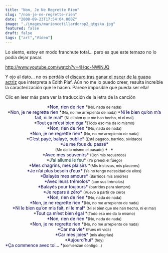 ```yaml
---
title: "Non, Je Ne Regrette Rien"
slug: "/non-je-ne-regrette-rien"
date: "2008-09-23T17:54:04.000Z"
image: "./images/marioncotillardcrop2_qtgska.jpg"
featured: false
draft: false
tags: ["art","Vídeo"]
---
```


Lo siento, estoy en modo franchute total… pero es que este temazo no lo podía dejar pasar.

http://www.youtube.com/watch?v=4Hqc-NWlNJQ

Y ojo al dato… no os perdáis el [discuro tras ganar el oscar de la guapa actriz](http://www.youtube.com/watch?v=OSvlSRBAd7s&feature=related) que interpreta a Edith Piaf. Aún no me lo puedo creer, resulta increíble la caracterización que le hacen. Parece imposible que pueda ser ella!

Clic en leer más para ver la traducción de la letra de la canción

<div style="text-align: center;">*<span style="color: #000066;">Non, rien de rien  
</span>*<span style="font-size: 85%;">(No, nada de nada)</span></div><div style="text-align: center;">*<span style="color: #000066;">Non, je ne regrette rien  
</span>*<span style="font-size: 85%;">(No, no me arrepiento de nada)  
</span>*<span style="color: #000066;">Ni le bien qu’on m’a fait, ni le mal</span>*  
<span style="font-size: 85%;">(Ni el bien que me han hecho, ni el mal)</span></div><div style="text-align: center;">*<span style="color: #000066;">Tout ça m’est bien éga</span>  
*<span style="font-size: 85%;">(Todo eso me da lo mismo)  
</span></div><div style="text-align: center;">*<span style="color: #000066;">Non, rien de rien  
</span>*<span style="font-size: 85%;">(No, nada de nada)</span></div><div style="text-align: center;"><span style="color: #000066;">*Non, je ne regrette rien*</span>  
<span style="font-size: 85%;">(No, no me arrepiento de nada)</span></div><div style="text-align: center;">*<span style="color: #000066;">C’est payé, balayé, oublié</span>*  
<span style="font-size: 85%;">(Está pagado, barrido, olvidado)</span></div><div style="text-align: center;"><span style="color: #000066;">*Je me fous du passé*</span></div><div style="text-align: center;"><span style="font-size: 85%;">(Me da lo mismo el pasado)  
</span>*<span style="color: #ffffff;">2</span>*</div><div style="text-align: center;">*<span style="color: #000066;">Avec mes souvenirs</span>*  
<span style="font-size: 85%;">(Con mis recuerdos)</span></div><div style="text-align: center;">*<span style="color: #003333;">J’ai allumé le feu</span>*  
<span style="font-size: 85%;">(Yo prendí el fuego)</span></div><div style="text-align: center;"></div><div style="text-align: center;">*<span style="color: #000066;">Mes chagrins, mes plaisirs  
</span>*<span style="font-size: 85%;">(Mis tristezas, mis placeres)</span></div><div style="text-align: center;"><span style="color: #000066;">*Je n’ai plus besoin d’eux*</span>  
<span style="font-size: 85%;">(Ya no tengo necesidad de ellos)</span></div><div style="text-align: center;"><span style="color: #000066;">*Balayés mes amours*</span>  
<span style="font-size: 85%;">(Barridos mis amores)</span></div><div style="text-align: center;"><span style="color: #000066;">*Avec leurs trémolos*</span>  
<span style="font-size: 85%;">(con sus trémolos)</span></div><div style="text-align: center;"><span style="color: #000066;">*Balayés pour toujours*</span>  
<span style="font-size: 85%;">(barridos para siempre)</span></div><div style="text-align: center;"><span style="color: #000066;">*Je repars à zéro*</span>  
<span style="font-size: 85%;">(Vuevo a partir de cero)</span></div><div style="text-align: center;"><span style="color: #000066;">*Non, rien de rien  
*</span><span style="font-size: 85%;">(No, nada de nada)</span></div><div style="text-align: center;"><span style="color: #000066;">*Non, je ne regrette rien  
*</span><span style="font-size: 85%;">(No, no me arrepiento de nada)</span></div><div style="text-align: center;"><span style="color: #000066;">*Ni le bien qu’on m’a fait, ni le mal*</span>  
<span style="font-size: 85%;">(Ni el bien que me han hecho, ni el mal)</span></div><div style="text-align: center;">*<span style="color: #000066;">Tout ça m’est bien égal  
</span>*<span style="font-size: 85%;">(Todo eso me da lo mismo)</span></div><div style="text-align: center;"><span style="color: #000066;">*Non, rien de rien  
*</span><span style="font-size: 85%;">(No, nada de nada)</span></div><div style="text-align: center;">*<span style="color: #000066;">Non, je ne regrette rien  
</span>*<span style="font-size: 85%;">(No, no me arrepiento de nada)</span></div><div style="text-align: center;"><span style="color: #000066;">*Car ma vie*</span>  
<span style="font-size: 85%;">(Pues mi vida)</span></div><div style="text-align: center;"><span style="color: #000066;">*Car mes joies*</span>  
<span style="font-size: 85%;">(mis alegrías)</span></div><div style="text-align: center;">*<span style="color: #000066;">Aujourd’hui</span>*  
<span style="font-size: 85%;">(hoy)</span></div><span style="color: #000066;">*Ça commence avec toi…  
*</span><span style="font-size: 85%;">(comienzan contigo…)</span>



